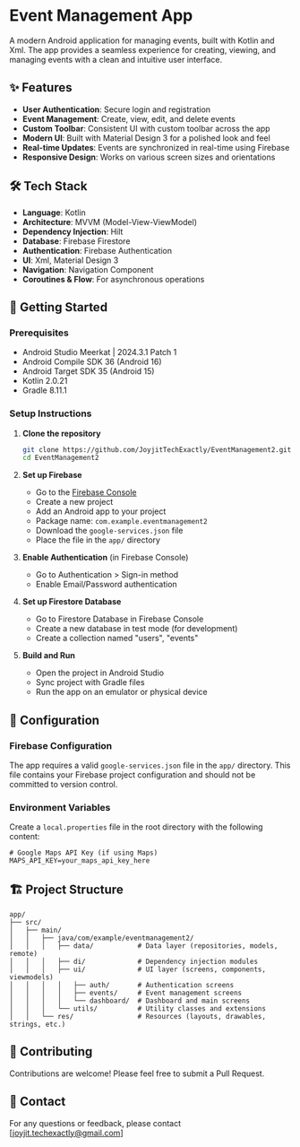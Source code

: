 # Event Management App

A modern Android application for managing events, built with Kotlin and Xml. The app provides a seamless experience for creating, viewing, and managing events with a clean and intuitive user interface.

## ✨ Features

- **User Authentication**: Secure login and registration
- **Event Management**: Create, view, edit, and delete events
- **Custom Toolbar**: Consistent UI with custom toolbar across the app
- **Modern UI**: Built with Material Design 3 for a polished look and feel
- **Real-time Updates**: Events are synchronized in real-time using Firebase
- **Responsive Design**: Works on various screen sizes and orientations

## 🛠️ Tech Stack

- **Language**: Kotlin
- **Architecture**: MVVM (Model-View-ViewModel)
- **Dependency Injection**: Hilt
- **Database**: Firebase Firestore
- **Authentication**: Firebase Authentication
- **UI**: Xml, Material Design 3
- **Navigation**: Navigation Component
- **Coroutines & Flow**: For asynchronous operations

## 🚀 Getting Started

### Prerequisites

- Android Studio Meerkat | 2024.3.1 Patch 1
- Android Compile SDK 36 (Android 16)
- Android Target SDK 35 (Android 15)
- Kotlin 2.0.21 
- Gradle 8.11.1 

### Setup Instructions

1. **Clone the repository**
   ```bash
   git clone https://github.com/JoyjitTechExactly/EventManagement2.git
   cd EventManagement2
   ```

2. **Set up Firebase**
   - Go to the [Firebase Console](https://console.firebase.google.com/)
   - Create a new project
   - Add an Android app to your project
   - Package name: `com.example.eventmanagement2`
   - Download the `google-services.json` file
   - Place the file in the `app/` directory

3. **Enable Authentication** (in Firebase Console)
   - Go to Authentication > Sign-in method
   - Enable Email/Password authentication

4. **Set up Firestore Database**
   - Go to Firestore Database in Firebase Console
   - Create a new database in test mode (for development)
   - Create a collection named  "users", "events"

5. **Build and Run**
   - Open the project in Android Studio
   - Sync project with Gradle files
   - Run the app on an emulator or physical device

## 🔧 Configuration

### Firebase Configuration

The app requires a valid `google-services.json` file in the `app/` directory. This file contains your Firebase project configuration and should not be committed to version control.

### Environment Variables

Create a `local.properties` file in the root directory with the following content:

```properties
# Google Maps API Key (if using Maps)
MAPS_API_KEY=your_maps_api_key_here
```

## 🏗️ Project Structure

```
app/
├── src/
│   ├── main/
│   │   ├── java/com/example/eventmanagement2/
│   │   │   ├── data/           # Data layer (repositories, models, remote)
│   │   │   ├── di/             # Dependency injection modules
│   │   │   ├── ui/             # UI layer (screens, components, viewmodels)
│   │   │   │   ├── auth/       # Authentication screens
│   │   │   │   ├── events/     # Event management screens
│   │   │   │   └── dashboard/  # Dashboard and main screens
│   │   │   └── utils/          # Utility classes and extensions
│   │   └── res/                # Resources (layouts, drawables, strings, etc.)
```

## 🤝 Contributing

Contributions are welcome! Please feel free to submit a Pull Request.

## 📧 Contact

For any questions or feedback, please contact [joyjit.techexactly@gmail.com]
